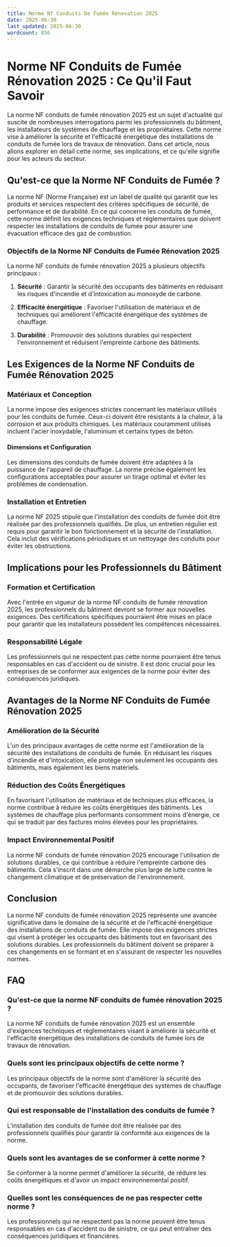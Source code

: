 ```yaml
---
title: Norme Nf Conduits De Fumée Rénovation 2025
date: 2025-06-30
last_updated: 2025-06-30
wordcount: 856
---
```


# Norme NF Conduits de Fumée Rénovation 2025 : Ce Qu'il Faut Savoir

La norme NF conduits de fumée rénovation 2025 est un sujet d'actualité qui suscite de nombreuses interrogations parmi les professionnels du bâtiment, les installateurs de systèmes de chauffage et les propriétaires. Cette norme vise à améliorer la sécurité et l'efficacité énergétique des installations de conduits de fumée lors de travaux de rénovation. Dans cet article, nous allons explorer en détail cette norme, ses implications, et ce qu'elle signifie pour les acteurs du secteur.

## Qu'est-ce que la Norme NF Conduits de Fumée ?

La norme NF (Norme Française) est un label de qualité qui garantit que les produits et services respectent des critères spécifiques de sécurité, de performance et de durabilité. En ce qui concerne les conduits de fumée, cette norme définit les exigences techniques et réglementaires que doivent respecter les installations de conduits de fumée pour assurer une évacuation efficace des gaz de combustion.

### Objectifs de la Norme NF Conduits de Fumée Rénovation 2025

La norme NF conduits de fumée rénovation 2025 a plusieurs objectifs principaux :

1. **Sécurité** : Garantir la sécurité des occupants des bâtiments en réduisant les risques d'incendie et d'intoxication au monoxyde de carbone.
   
2. **Efficacité énergétique** : Favoriser l'utilisation de matériaux et de techniques qui améliorent l'efficacité énergétique des systèmes de chauffage.

3. **Durabilité** : Promouvoir des solutions durables qui respectent l'environnement et réduisent l'empreinte carbone des bâtiments.

## Les Exigences de la Norme NF Conduits de Fumée Rénovation 2025

### Matériaux et Conception

La norme impose des exigences strictes concernant les matériaux utilisés pour les conduits de fumée. Ceux-ci doivent être résistants à la chaleur, à la corrosion et aux produits chimiques. Les matériaux couramment utilisés incluent l'acier inoxydable, l'aluminium et certains types de béton.

#### Dimensions et Configuration

Les dimensions des conduits de fumée doivent être adaptées à la puissance de l'appareil de chauffage. La norme précise également les configurations acceptables pour assurer un tirage optimal et éviter les problèmes de condensation.

### Installation et Entretien

La norme NF 2025 stipule que l'installation des conduits de fumée doit être réalisée par des professionnels qualifiés. De plus, un entretien régulier est requis pour garantir le bon fonctionnement et la sécurité de l'installation. Cela inclut des vérifications périodiques et un nettoyage des conduits pour éviter les obstructions.

## Implications pour les Professionnels du Bâtiment

### Formation et Certification

Avec l'entrée en vigueur de la norme NF conduits de fumée rénovation 2025, les professionnels du bâtiment devront se former aux nouvelles exigences. Des certifications spécifiques pourraient être mises en place pour garantir que les installateurs possèdent les compétences nécessaires.

### Responsabilité Légale

Les professionnels qui ne respectent pas cette norme pourraient être tenus responsables en cas d'accident ou de sinistre. Il est donc crucial pour les entreprises de se conformer aux exigences de la norme pour éviter des conséquences juridiques.

## Avantages de la Norme NF Conduits de Fumée Rénovation 2025

### Amélioration de la Sécurité

L'un des principaux avantages de cette norme est l'amélioration de la sécurité des installations de conduits de fumée. En réduisant les risques d'incendie et d'intoxication, elle protège non seulement les occupants des bâtiments, mais également les biens matériels.

### Réduction des Coûts Énergétiques

En favorisant l'utilisation de matériaux et de techniques plus efficaces, la norme contribue à réduire les coûts énergétiques des bâtiments. Les systèmes de chauffage plus performants consomment moins d'énergie, ce qui se traduit par des factures moins élevées pour les propriétaires.

### Impact Environnemental Positif

La norme NF conduits de fumée rénovation 2025 encourage l'utilisation de solutions durables, ce qui contribue à réduire l'empreinte carbone des bâtiments. Cela s'inscrit dans une démarche plus large de lutte contre le changement climatique et de préservation de l'environnement.

## Conclusion

La norme NF conduits de fumée rénovation 2025 représente une avancée significative dans le domaine de la sécurité et de l'efficacité énergétique des installations de conduits de fumée. Elle impose des exigences strictes qui visent à protéger les occupants des bâtiments tout en favorisant des solutions durables. Les professionnels du bâtiment doivent se préparer à ces changements en se formant et en s'assurant de respecter les nouvelles normes.

## FAQ

### Qu'est-ce que la norme NF conduits de fumée rénovation 2025 ?

La norme NF conduits de fumée rénovation 2025 est un ensemble d'exigences techniques et réglementaires visant à améliorer la sécurité et l'efficacité énergétique des installations de conduits de fumée lors de travaux de rénovation.

### Quels sont les principaux objectifs de cette norme ?

Les principaux objectifs de la norme sont d'améliorer la sécurité des occupants, de favoriser l'efficacité énergétique des systèmes de chauffage et de promouvoir des solutions durables.

### Qui est responsable de l'installation des conduits de fumée ?

L'installation des conduits de fumée doit être réalisée par des professionnels qualifiés pour garantir la conformité aux exigences de la norme.

### Quels sont les avantages de se conformer à cette norme ?

Se conformer à la norme permet d'améliorer la sécurité, de réduire les coûts énergétiques et d'avoir un impact environnemental positif.

### Quelles sont les conséquences de ne pas respecter cette norme ?

Les professionnels qui ne respectent pas la norme peuvent être tenus responsables en cas d'accident ou de sinistre, ce qui peut entraîner des conséquences juridiques et financières.